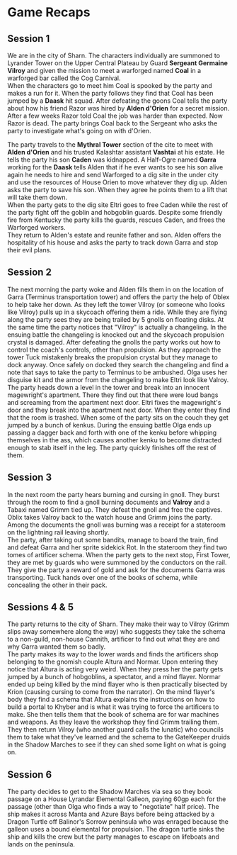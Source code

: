 # Game Recaps
## Session 1
We are in the city of Sharn. The characters individually are summoned to Lyrander Tower on the Upper Central Plateau by Guard **Sergeant Germaine Vilroy** and given the mission to meet a warforged named **Coal** in a warforged bar called the Cog Carnival.  
When the characters go to meet him Coal is spooked by the party and makes a run for it. When the party follows they find that Coal has been jumped by a **Daask** hit squad. After defeating the goons Coal tells the party about how his friend Razor was hired by **Alden d'Orien** for a secret mission. After a few weeks Razor told Coal the job was harder than expected. Now Razor is dead. The party brings Coal back to the Sergeant who asks the party to investigate what's going on with d'Orien.

The party travels to the **Mythral Tower** section of the cite to meet with **Alden d'Orien** and his trusted Kalashtar assistant **Vashtai** at his estate. He tells the party his son **Caden** was kidnapped. A Half-Ogre named **Garra** working for the **Daask** tells Alden that if he ever wants to see his son alive again he needs to hire and send Warforged to a dig site in the under city and use the resources of House Orien to move whatever they dig up. Alden asks the party to save his son. When they agree he points them to a lift that will take them down.  
When the party gets to the dig site Eltri goes to free Caden while the rest of the party fight off the goblin and hobgoblin guards. Despite some friendly fire from Kentucky the party kills the guards, rescues Caden, and frees the Warforged workers.  
They return to Alden's estate and reunite father and son. Alden offers the hospitality of his house and asks the party to track down Garra and stop their evil plans.
## Session 2
The next morning the party woke and Alden fills them in on the location of Garra (Terminus transportation tower) and offers the party the help of Oblex to help take her down. As they left the tower Vilroy (or someone who looks like Vilroy) pulls up in a skycoach offering them a ride. While they are flying along the party sees they are being trailed by 5 gnolls on floating disks. At the same time the party notices that "Vilroy" is actually a changeling. In the ensuing battle the changeling is knocked out and the skycoach propulsion crystal is damaged. After defeating the gnolls the party works out how to control the coach's controls, other than propulsion. As they approach the tower Tuck mistakenly breaks the propulsion crystal but they manage to dock anyway. Once safely on docked they search the changeling and find a note that says to take the party to Terminus to be ambushed. Olga uses her disguise kit and the armor from the changeling to make Eltri look like Valroy.  
The party heads down a level in the tower and break into an innocent magewright's apartment. There they find out that there were loud bangs and screaming from the apartment next door. Eltri fixes the magewright's door and they break into the apartment next door. When they enter they find that the room is trashed. When some of the party sits on the couch they get jumped by a bunch of kenkus. During the ensuing battle Olga ends up passing a dagger back and forth with one of the kenku before whipping themselves in the ass, which causes another kenku to become distracted enough to stab itself in the leg. The party quickly finishes off the rest of them.
## Session 3
In the next room the party hears burning and cursing in gnoll. They burst through the room to find a gnoll burning documents and **Valroy** and a Tabaxi named Grimm tied up. They defeat the gnoll and free the captives. Oblix takes Valroy back to the watch house and Grimm joins the party. Among the documents the gnoll was burning was a receipt for a stateroom on the lightning rail leaving shortly.  
The party, after taking out some bandits, manage to board the train, find and defeat Garra and her sprite sidekick Rot. In the stateroom they find two tomes of artificer schema. When the party gets to the next stop, First Tower, they are met by guards who were summoned by the conductors on the rail. They give the party a reward of gold and ask for the documents Garra was transporting. Tuck hands over one of the books of schema, while concealing the other in their pack.
## Sessions 4 & 5
The party returns to the city of Sharn. They make their way to Vilroy (Grimm slips away somewhere along the way) who suggests they take the schema to a non-guild, non-house Cannith, artificer to find out what they are and why Garra wanted them so badly.  
The party makes its way to the lower wards and finds the artificers shop belonging to the gnomish couple Altura and Normar. Upon entering they notice that Altura is acting very weird. When they press her the party gets jumped by a bunch of hobgoblins, a spectator, and a mind flayer. Normar ended up being killed by the mind flayer who is then practically bisected by Krion (causing cursing to come from the narrator). On the mind flayer's body they find a schema that Altura explains the instructions on how to build a portal to Khyber and is what it was trying to force the artificers to make. She then tells them that the book of schema are for war machines and weapons. As they leave the workshop they find Grimm trailing them.  
They then return Vilroy (who another guard calls the lunatic) who councils them to take what they've learned and the schema to the GateKeeper druids in the Shadow Marches to see if they can shed some light on what is going on.
## Session 6
The party decides to get to the Shadow Marches via sea so they book passage on a House Lyrandar Elemental Galleon, paying 60gp each for the passage (other than Olga who finds a way to "negotiate" half price). The ship makes it across Manta and Azure Bays before being attacked by a Dragon Turtle off Balinor's Sorrow peninsula who was enraged because the galleon uses a bound elemental for propulsion. The dragon turtle sinks the ship and kills the crew but the party manages to escape on lifeboats and lands on the peninsula.  
